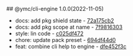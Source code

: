 <a name="1.0.0"></a>## @ymc/cli-engine 1.0.0(2022-11-05) 
- docs: add pkg shield state - [72a175cb2](https://github.com/ymc-github/js-idea/commit/872a175cb2b19938b2cdb01bc009059c02ebc5f1 "docs(core): add pkg shield state&#10;&#10;add unit test&#10;&#10;generated by ymc@robot")
- docs: add pkg scope at name - [7f9816303](https://github.com/ymc-github/js-idea/commit/17f9816303affed7df6cf9d56cf31f4ee2c7cbd5 "docs(core): add pkg scope at name&#10;&#10;export setClassConstructor and alias&#10;export setClassMethod and alias&#10;export mixClass and alias&#10;export setClassMethodAlias&#10;&#10;generated by ymc@robot")
- style: lin code - [c025df472](https://github.com/ymc-github/js-idea/commit/2c025df472a3614fcd8ce0c42ca23e019c5161cb "style(core): lin code&#10;&#10;use cjs,esm,umd format&#10;use min version per format&#10;use esm without min as index.js&#10;&#10;generated by ymc@robot")
- chore: update pack preset - [694df44d0](https://github.com/ymc-github/js-idea/commit/4694df44d04ac8471ddb2d1b0ed02d3c4b1bb4e3 "chore(core): update pack preset&#10;&#10;export runner default option ,class and instance&#10;export getDefaultOption, YcsRunner, ycsRunner&#10;&#10;generated by ymc@robot")
- feat: combine cli help to engine - [dfe452f3c](https://github.com/ymc-github/js-idea/commit/0dfe452f3cfcc227706e1a5c789ee2a0852811ad "feat(core): combine cli help to engine&#10;&#10;from camelize to slugify&#10;&#10;generated by ymc@robot")